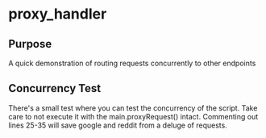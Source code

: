 # proxy_handler

## Purpose

A quick demonstration of routing requests concurrently to other
endpoints

## Concurrency Test

There's a small test where you can test the concurrency of the script.
Take care to not execute it with the main.proxyRequest() intact.
Commenting out lines 25-35 will save google and reddit from a deluge of
requests.
